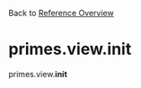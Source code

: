 
Back to [Reference Overview](x/y)

# primes.view.__init__

primes.view.__init__

<br>


```python

```

